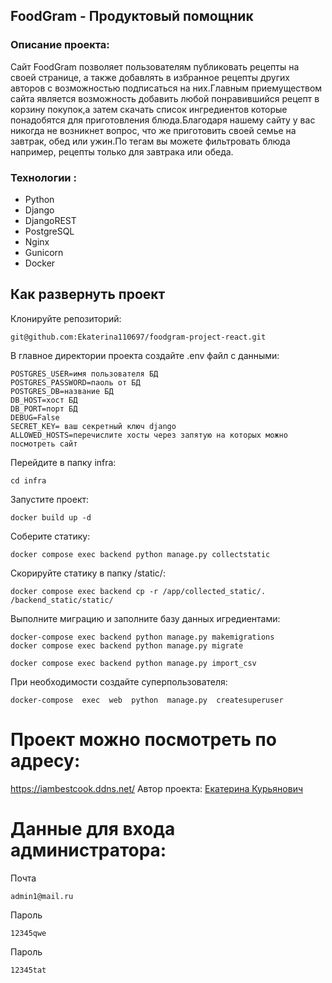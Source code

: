 ## FoodGram - Продуктовый помощник
### Описание проекта:
Сайт FoodGram позволяет пользователям публиковать рецепты на своей странице, а также добавлять в избранное рецепты других авторов с возможностью подписаться на них.Главным приемуществом сайта является возможность добавить любой понравившийся рецепт в корзину покупок,а затем скачать список ингредиентов которые понадобятся для приготовления блюда.Благодаря нашему сайту у вас никогда не возникнет вопрос, что же приготовить своей семье на завтрак, обед или ужин.По тегам вы можете фильтровать блюда например, рецепты только для завтрака или обеда.
### Технологии :
* Python
* Django
* DjangoREST  
* PostgreSQL
* Nginx
* Gunicorn
* Docker
## Как развернуть проект

Клонируйте репозиторий:

```
git@github.com:Ekaterina110697/foodgram-project-react.git
```
В главное директории проекта создайте .env файл с данными:

```
POSTGRES_USER=имя пользователя БД
POSTGRES_PASSWORD=паоль от БД
POSTGRES_DB=название БД
DB_HOST=хост БД
DB_PORT=порт БД
DEBUG=False
SECRET_KEY= ваш секретный ключ django
ALLOWED_HOSTS=перечислите хосты через запятую на которых можно посмотреть сайт
```

Перейдите в папку infra:

```
cd infra
```

Запустите проект:

```
docker build up -d
```

Соберите статику:

```
docker compose exec backend python manage.py collectstatic 
```
Скорируйте статику в папку /static/:
 ```
docker compose exec backend cp -r /app/collected_static/. /backend_static/static/
```
Выполните миграцию и заполните базу данных игредиентами:

```
docker-compose exec backend python manage.py makemigrations
docker compose exec backend python manage.py migrate
```
```
docker compose exec backend python manage.py import_csv
```
При необходимости создайте суперпользователя:
```
docker-compose  exec  web  python  manage.py  createsuperuser
```
# Проект можно посмотреть по адресу:
https://iambestcook.ddns.net/
Автор проекта: [Екатерина Курьянович](https://github.com/Ekaterina110697)

# Данные для входа администратора:
Почта
```
admin1@mail.ru
```
Пароль
```
12345qwe
```

Пароль
```
12345tat
```
